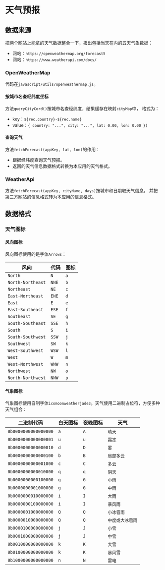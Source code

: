 # 天气预报

## 数据来源

把两个网站上能拿的天气数据整合一下，报出包括当天在内的五天气象数据：

* 网站：`https://openweathermap.org/forecast5`
* 网站：`https://www.weatherapi.com/docs/`

### OpenWeatherMap

代码在`javascript/utils/openweathermap.js`。

#### 按城市名查经纬度坐标

方法`queryCityCord()`按城市名查经纬度，结果缓存在映射`cityMap`中，
格式为：

* key：`${rec.country}-${rec.name}`
* value：`{ country: "...", city: "...", lat: 0.00, lon: 0.00 })`

#### 查询天气

方法`fetchForecast(appKey, lat, lon)`的作用：

* 跟据经纬度查询天气预报。
* 返回的天气信息数据格式转换为本应用的天气格式。

### WeatherApi

方法`fetchForecast(appKey, cityName, days)`按城市和日期取天气信息。
并把第三方网站的信息格式转为本应用的信息格式。

## 数据格式

### 天气图标

#### 风向图标

风向图标使用的是字体`Arrows`：

| 风向              | 代码  | 图标 |
|-----|-----|-----|
| `North`           | `N`   | `a` |
| `North-Northeast` | `NNE` | `b` |
| `Northeast`       | `NE`  | `c` |
| `East-Northeast`  | `ENE` | `d` |
| `East`            | `E`   | `e` |
| `East-Southeast`  | `ESE` | `f` |
| `Southeast`       | `SE`  | `g` |
| `South-Southeast` | `SSE` | `h` |
| `South`           | `S`   | `i` |
| `South-Southwest` | `SSW` | `j` |
| `Southwest`       | `SW`  | `k` |
| `West-Southwest`  | `WSW` | `l` |
| `West`            | `W`   | `m` |
| `West-Northwest`  | `WNW` | `n` |
| `Northwest`       | `NW`  | `o` |
| `North-Northwest` | `NNW` | `p` |

#### 气象图标

气象图标使用自制字体`icomoonweatherjade3`。天气使用二进制占位符，方便多种天气组合：

| 二进制代码  | 白天图标 | 夜晚图标 | 天气  |
|----------------------|-----|-----|----------------|
| `0b0000000000000000` | `a` | `A` | `晴天`         |
| `0b0000000000000001` | `u` | `u` | `霜冻`         |
| `0b0000000000000010` | `d` | `D` | `雾`            |
| `0b0000000000000100` | `b` | `B` | `局部多云`       |
| `0b0000000000001000` | `c` | `C` | `多云`           |
| `0b0000000000010000` | `q` | `q` | `阴天`           |
| `0b0000000000100000` | `g` | `G` | `小雨`           |
| `0b0000000001000000` | `g` | `G` | `中雨`           |
| `0b0000000010000000` | `i` | `I` | `大雨`           |
| `0b0000000100000000` | `i` | `I` | `暴风雨`        |
| `0b0000001000000000` | `Q` | `Q` | `小冰雹雨`       |
| `0b0000010000000000` | `Q` | `Q` | `中度或大冰雹雨`    |
| `0b0000100000000000` | `j` | `J` | `小雪`         |
| `0b0001000000000000` | `j` | `J` | `中雪`         |
| `0b0010000000000000` | `k` | `K` | `大雪`         |
| `0b0100000000000000` | `k` | `K` | `暴风雪`        |
| `0b1000000000000000` | `n` | `N` | `雷电`         |
